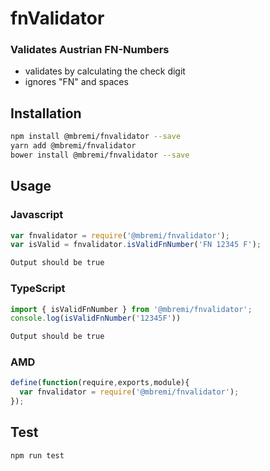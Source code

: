 # fnValidator
### Validates Austrian FN-Numbers
* validates by calculating the check digit
* ignores "FN" and spaces

## Installation 
```sh
npm install @mbremi/fnvalidator --save
yarn add @mbremi/fnvalidator
bower install @mbremi/fnvalidator --save
```

## Usage
### Javascript
```javascript
var fnvalidator = require('@mbremi/fnvalidator');
var isValid = fnvalidator.isValidFnNumber('FN 12345 F');
```
```sh
Output should be true
```
### TypeScript
```typescript
import { isValidFnNumber } from '@mbremi/fnvalidator';
console.log(isValidFnNumber('12345F'))
```
```sh
Output should be true
```
### AMD
```javascript
define(function(require,exports,module){
  var fnvalidator = require('@mbremi/fnvalidator');
});
```
## Test 
```sh
npm run test
```
